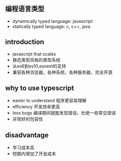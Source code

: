 ## 编程语言类型
- dynamically typed language: javascript
- statically typed language: c, c++, java

## introduction 
- javascript that scales
- 静态类型风格的类型系统
- 从es6到es10,esnext的支持
- 兼容各种浏览器，各种系统，各种服务器，完全开源

## why to use typescript
- easier to understand 程序更容易理解
- efficiency 开发效率更高
- less bugs 编译期间就能发现错误，杜绝一些常见错误
- 非常好的包容性

## disadvantage
- 学习成本高
- 短期内增加了开发成本
